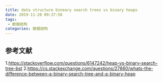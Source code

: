 ```yaml
---
title: data structure bineary search trees vs binary heaps
date: 2019-11-20 09:37:58
tags:
 - 数据结构
categories: 数据结构
---
```


## 参考文献
1.https://stackoverflow.com/questions/6147242/heap-vs-binary-search-tree-bst
2.https://cs.stackexchange.com/questions/27860/whats-the-difference-between-a-binary-search-tree-and-a-binary-heap
